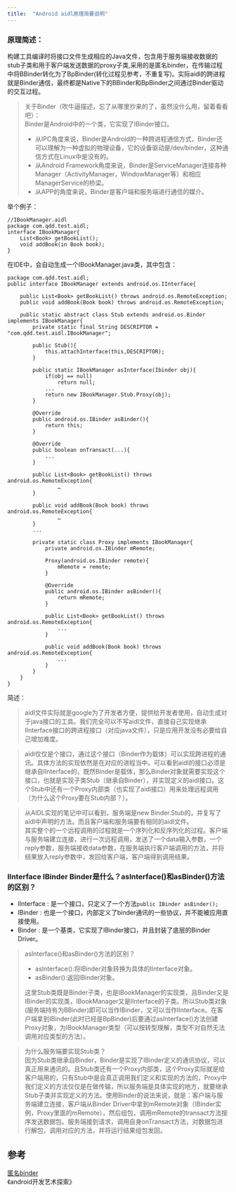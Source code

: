 ```yaml
---
title:  "Android aidl原理简要说明"
---
```

### 原理简述：
构建工具编译时将接口文件生成相应的Java文件，包含用于服务端接收数据的stub子类和用于客户端发送数据的proxy子类,采用的是匿名binder，在传输过程中将BBinder转化为了BpBinder(转化过程见参考，不重复写)。实际aidl的跨进程就是Binder通信，最终都是Native下的BBinder和BpBinder之间通过Binder驱动的交互过程。  

>关于Binder（吹牛逼描述，忘了从哪里抄来的了，虽然没什么用，留着看看吧）：  
>Binder是Android中的一个类，它实现了IBinder接口。  
> + 从IPC角度来说，Binder是Android的一种跨进程通信方式，Binder还可以理解为一种虚拟的物理设备，它的设备驱动是/dev/binder，这种通信方式在Linux中是没有的。  
>+ 从Android Framework角度来说，Binder是ServiceManager连接各种Manager（ActivityManager，WindowManager等）和相应ManagerService的桥梁。  
>+ 从APP的角度来说，Binder是客户端和服务端进行通信的媒介。

举个例子：
```
//IBookManager.aidl
package com.qdd.test.aidl;
interface IBookManager{
    List<Book> getBookList();
    void addBook(in Book book);
}
```
在IDE中，会自动生成一个IBookManager.java类，其中包含：
```
package com.qdd.test.aidl;
public interface IBookManager extends android.os.IInterface{

    public List<Book> getBookList() throws android.os.RemoteException;
    public void addBook(Book book) throws android.os.RemoteException;

    public static abstract class Stub extends android.os.Binder implements IBookManager{
        private static final String DESCRIPTOR = "com.qdd.test.aidl.IBookManager";
        
        public Stub(){
            this.attachInterface(this,DESCRIPTOR);
        }
        
        public static IBookManager asInterface(Ibinder obj){
            if(obj == null)
                return null;
            ...
            return new IBookManager.Stub.Proxy(obj);
        } 

        @Override
        public android.os.IBinder asBinder(){
            return this;
        }

        @Override
        public boolean onTransact(...){
            ...
        }

        public List<Book> getBookList() throws android.os.RemoteException{
                …
        }

        public void addBook(Book book) throws android.os.RemoteException{
                …
        }
        ...

        private static class Proxy implements IBookManager{
            private android.os.IBinder mRemote;
            
            Proxy(android.os.IBinder remote){
                mRemote = remote;
            }

            @Override
            public android.os.IBinder asBinder(){
                return mRemote;
            } 
                
            public List<Book> getBookList() throws android.os.RemoteException{
                ...
            }

            public void addBook(Book book) throws android.os.RemoteException{
                ...
            }
        }
    }
}
```

简述：
>aidl文件实际就是google为了开发者方便，提供给开发者使用，自动生成对于java接口的工具。我们完全可以不写aidl文件，直接自己实现继承IInterface接口的跨进程接口（对应java文件），只是应用开发没有必要给自己增加难度。

>aidl仅仅是个接口，通过这个接口（Binder作为载体）可以实现跨进程的通讯。具体方法的实现依然是在对应的进程当中。可以看到aidl的接口必须是继承自IInterface的，既然Binder是载体，那么Binder对象就需要实现这个接口，也就是实现子类Stub（继承自Binder），并实现定义的aidl接口。这个Stub中还有一个Proxy内部类（也实现了aidl接口）用来处理远程调用（为什么这个Proxy要在Stub内部？）。

>从AIDL实现的笔记中可以看到，服务端是new Binder.Stub的，并复写了aidl中声明的方法。而且客户端和服务端要有相同的aidl文件。  
其实整个的一个远程调用的过程就是一个序列化和反序列化的过程。客户端与服务端建立连接，进行一次远程调用，发送了一个data输入参数，一个reply参数，服务端接收data参数，在服务端执行客户端调用的方法，并将结果放入reply参数中，发回给客户端，客户端得到调用结果。  

### IInterface IBinder Binder是什么？asInterface()和asBinder()方法的区别？
+ IInterface : 是一个接口，只定义了一个方法`public IBinder asBinder();` 
+ IBinder : 也是一个接口，内部定义了binder通讯的一些协议，并不能被应用直接使用。
+ Binder : 是一个基类，它实现了IBinder接口，并且封装了底层的Binder Driver。
  
>asInterface()和asBinder()方法的区别？  
>   + asInterface():将IBinder对象转换为具体的IInterface对象。
>   + asBinder():返回IBinder对象。
>  
>这里Stub类既是Binder子类，也是IBookManager的实现类，且Binder又是IBinder的实现类，IBookManager又是IInterface的子类。所以Stub类对象(服务端持有为BBinder)即可以当作IBinder，又可以当作IInterface。在客户端拿到IBinder(此时已经是BpBinder)后要通过asInterface()方法创建Proxy对象，为IBookManager类型（可以按转型理解，类型不对自然无法调用对应类型的方法）。

>为什么服务端要实现Stub类？  
因为Stub类继承自Binder，Binder是实现了IBinder定义的通讯协议，可以真正用来通讯的。且Stub类还有一个Proxy内部类，这个Proxy实际就是给客户端用的，只有Stub中是会真正调用我们定义和实现的方法的，Proxy中我们定义的方法仅仅是在做传输，所以服务端是具体实现的地方，就要继承Stub子类并实现定义的方法。使用Binder的说法来说，就是：客户端与服务端建立连接，客户端从Binder Driver中拿到mRemote对象（IBinder实例，Proxy里面的mRemote），然后组包，调用mRemote的transact方法按序发送数据包。服务端接到请求，调用自身onTransact方法，对数据包进行解包，调用对应的方法，并将运行结果组包发回。


## 参考
[匿名binder](https://www.jianshu.com/p/0de4c4017052)  
《android开发艺术探索》